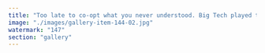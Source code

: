 ```yaml
---
title: "Too late to co-opt what you never understood. Big Tech played the attention game while the signal slipped through their fingers. Now the flow is elsewhere — programmable, credibly neutral, and composable by design.<br /><br />ETH + Eigen aren’t products to acquire. They’re protocols of coordination that don’t need gatekeepers. The surface is shifting — from extractive enclosures to regenerative networks.<br /><br />You can’t own the dance, but you can still learn the rhythm. Buy ETH + stake to Eigen. Or keep bleeding relevance while the protocol syncs without you.<br /><br />cc CNN franceinfo Haaretz Al Jazeera Media Network Iran Press News Agency The Moscow Times"
image: "./images/gallery-item-144-02.jpg"
watermark: "147"
section: "gallery"
---
```

